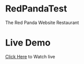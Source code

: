 # RedPandaTest
The Red Panda Website Restaurant

# Live Demo
[Click Here](https://restlesscoder.github.io/RedPandaTest/) to Watch live
